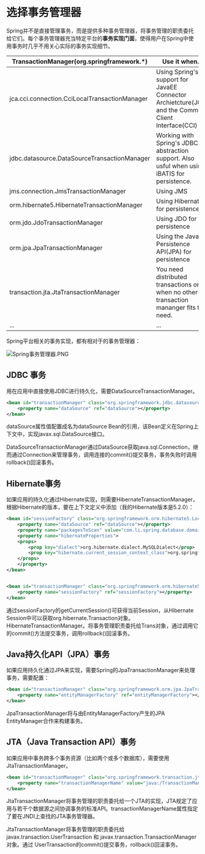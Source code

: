 # 选择事务管理器

Spring并不是直接管理事务，而是提供多种事务管理器，将事务管理的职责委托给它们。每个事务管理器充当特定平台的**事务实现门面**，使得用户在Spring中使用事务时几乎不用关心实际的事务实现细节。

| TransactionManager(org.springframework.*) | Use it when... |
|--------|--------|
| jca.cci.connection.CciLocalTransactionManager | Using Spring's support for JavaEE Connector Archietcture(JCA) and the Common Client Interface(CCI) |
| jdbc.datasource.DataSourceTransactionManager | Working with Spring's JDBC abstraction support. Also usful when using iBATIS for persistence. |
| jms.connection.JmsTransactionManager | Using JMS |
| orm.hibernate5.HibernateTransactionManager | Using Hibernate5 for persistence |
| orm.jdo.JdoTransactionManager | Using JDO for persistence |
| orm.jpa.JpaTransactionManager | Using the Java Persistence API(JPA) for persistence |
| transaction.jta.JtaTransactionManager | You need distributed transactions or when no other transaction mananger fits the need. |
| ... | ... |

Spring平台相关的事务实现，都有相对于的事务管理器：

![Spring事务管理器.PNG](D:\桌面\TempPhoto\Spring事务管理器.PNG)

## JDBC 事务

用在应用中直接使用JDBC进行持久化，需要DataSourceTransactionManager。

```xml
<bean id="transactionManager" class="org.springframework.jdbc.datasource.DataSourceTransactionManager">
    <property name="dataSource" ref="dataSource"></property>
</bean>	
```

dataSource属性值配置成名为dataSource Bean的引用，该Bean定义在Spring上下文中，实现javax.sql.DataSource接口。

DataSourceTransactionManager通过DataSource获取java.sql.Connection，继而通过Connection来管理事务，调用连接的commit()提交事务，事务失败时调用rollback()回滚事务。

## Hibernate事务

如果应用的持久化通过Hibernate实现，则需要HibernateTransactionManager，根据Hibernate的版本，要在上下文定义中添加（我的Hibernate版本是5.2.0）：

```xml
<bean id="sessionFactory" class="org.springframework.orm.hibernate5.LocalSessionFactoryBean">
    <property name="dataSource" ref="dataSource"></property>
    <property name="packagesToScan" value="com.li.spring.database.domain"/>
    <property name="hibernateProperties">
    <props>
        <prop key="dialect">org.hibernate.dialect.MySQLDialect</prop>
        <prop key="hibernate.current_session_context_class">org.springframework.orm.hibernate5.SpringSessionContext</prop>
    </props>
    </property>
</bean>


<bean id="transactionManager" class="org.springframework.orm.hibernate5.HibernateTransactionManager">
    <property name="sessionFactory" ref="sessionFactory"></property>
</bean>
```

通过sessionFactory的getCurrentSession()可获得当前Session，从Hibernate Session中可以获取org.hibernate.Transaction对象。HibernateTransactionManager。将事务管理职责委托给Trans对象，通过调用它的commit()方法提交事务，调用rollback()回滚事务。

## Java持久化API（JPA）事务

如果应用持久化通过JPA来实现，需要Spring的JpaTransactionManager来处理事务，需要配置：

```xml
<bean id="transactionManager" class="org.springframework.orm.jpa.JpaTransactionManager">
    <property name="entityManagerFactory" ref="entityManagerFactory"></property>
</bean>
```

JpaTransactionManager将与由EntityManagerFactory产生的JPA EntityManager合作来构建事务。

## JTA（Java Transaction API）事务

如果应用中事务跨多个事务资源（比如两个或多个数据库），需要使用JtaTransactionManager。

```xml
<bean id="transactionManager" class="org.springframework.transaction.jta.JtaTransactionManager">
    <property name="transactionManagerName" value="java:/TransactionManager"></property>
</bean>
```

JtaTransactionManager将事务管理的职责委托给一个JTA的实现，JTA规定了应用与若干个数据源之间协调事务的标准API。transactionManagerName属性指定了要在JNDI上查找的JTA事务管理器。

JtaTransactionManager将事务管理的职责委托给 javax.transaction.UserTransaction 和 javax.transaction.TransactionManager对象。通过 UserTransaction的commit()提交事务，rollback()回滚事务。